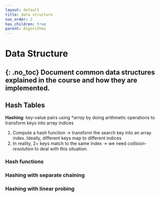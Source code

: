 ```yaml
---
layout: default
title: data structure
nav_order: 2
has_children: true
parent: Algorithms
---
```


# Data Structure
{: .no_toc}
Document common data structures explained in the course and how they are implemented.
---
## Hash Tables

**Hashing**: key-value pairs using **array* by doing arithmetic operations to transform keys into array indices
1. Compute a hash function -> transform the search key into an array index. Ideally, different keys map to different indices
2. In reality, 2+ keys match to the same index -> we need *collision-resolution* to deal with this situation.

### Hash functions

### Hashing with separate chaining

### Hashing with linear probing
 

